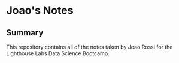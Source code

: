 # Joao's Notes

## Summary 

This repository contains all of the notes taken by Joao Rossi for the Lighthouse Labs Data Science Bootcamp.
